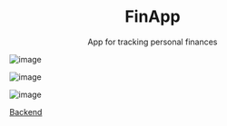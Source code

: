 <h1 align=center>FinApp</h1>
<p align=center>App for tracking personal finances</p>

![image](https://user-images.githubusercontent.com/36193643/147499340-9fc08d9d-639a-4095-b068-486a5fcd94d6.png)

![image](https://user-images.githubusercontent.com/36193643/147499436-06417fa9-801a-4dcb-80e9-3c0999208071.png)

![image](https://user-images.githubusercontent.com/36193643/147499467-af0b9099-cc87-449a-b860-5e07f3573201.png)

[Backend](https://github.com/MatijaNovosel/fin-app-backend)
